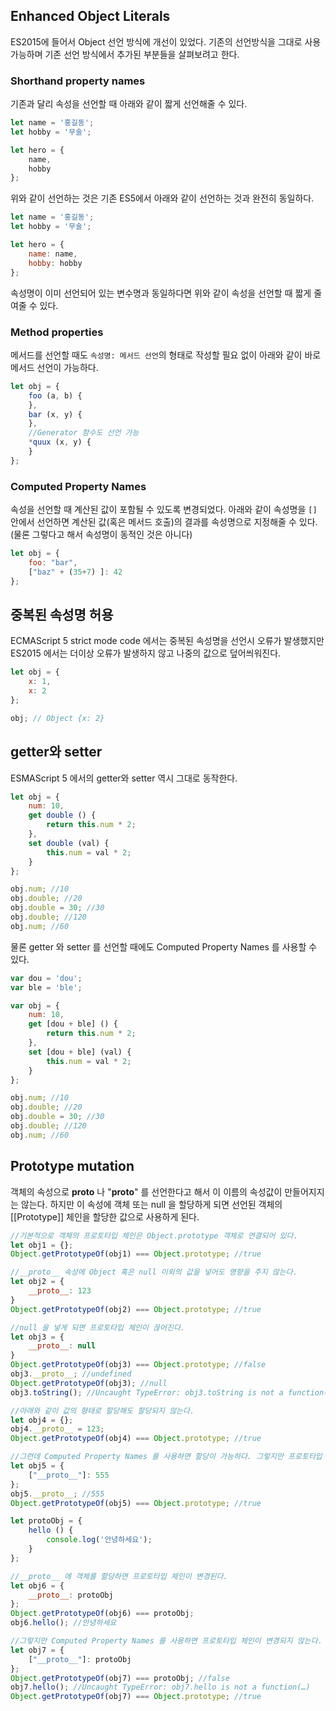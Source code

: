 ## Enhanced Object Literals

ES2015에 들어서 Object 선언 방식에 개선이 있었다. 기존의 선언방식을 그대로 사용 가능하며 기존 선언 방식에서 추가된 부분들을 살펴보려고 한다.

### Shorthand property names
기존과 달리 속성을 선언할 때 아래와 같이 짧게 선언해줄 수 있다.

```javascript
let name = '홍길동';
let hobby = '무술';

let hero = {
	name,
	hobby
};
```

위와 같이 선언하는 것은 기존 ES5에서 아래와 같이 선언하는 것과 완전히 동일하다.

```javascript
let name = '홍길동';
let hobby = '무술';

let hero = {
	name: name,
	hobby: hobby
};
```
속성명이 이미 선언되어 있는 변수명과 동일하다면 위와 같이 속성을 선언할 때 짧게 줄여줄 수 있다.


### Method properties
메서드를 선언할 때도 `속성명: 메서드 선언`의 형태로 작성할 필요 없이 아래와 같이 바로 메서드 선언이 가능하다.

```javascript
let obj = {
	foo (a, b) {
	},
	bar (x, y) {
	},
	//Generator 함수도 선언 가능
	*quux (x, y) {
	}
};
```

### Computed Property Names
속성을 선언할 때 계산된 값이 포함될 수 있도록 변경되었다. 아래와 같이 속성명을 `[]` 안에서 선언하면 계산된 값(혹은 메서드 호출)의 결과를 속성명으로 지정해줄 수 있다. (물론 그렇다고 해서 속성명이 동적인 것은 아니다)

```javascript
let obj = {
	foo: "bar",
	["baz" + (35+7) ]: 42
};
```

## 중복된 속성명 허용
ECMAScript 5 strict mode code 에서는 중복된 속성명을 선언시 오류가 발생했지만 ES2015 에서는 더이상 오류가 발생하지 않고 나중의 값으로 덮어씌워진다.

```javascript
let obj = {
	x: 1,
	x: 2
};

obj; // Object {x: 2}
```


## getter와 setter
ESMAScript 5 에서의 getter와 setter 역시 그대로 동작한다.

```javascript
let obj = {
	num: 10,
	get double () {
		return this.num * 2;
	},
	set double (val) {
		this.num = val * 2;
	}
};

obj.num; //10
obj.double; //20
obj.double = 30; //30
obj.double; //120
obj.num; //60
```

물론 getter 와 setter 를 선언할 때에도 Computed Property Names 를 사용할 수 있다.

```javascript
var dou = 'dou';
var ble = 'ble';

var obj = {
	num: 10,
	get [dou + ble] () {
		return this.num * 2;
	},
	set [dou + ble] (val) {
		this.num = val * 2;
	}
};

obj.num; //10
obj.double; //20
obj.double = 30; //30
obj.double; //120
obj.num; //60
```


## Prototype mutation
객체의 속성으로 __proto__ 나 "__proto__" 를 선언한다고 해서 이 이름의 속성값이 만들어지지는 않는다. 하지만 이 속성에 객체 또는 null 을 할당하게 되면 선언된 객체의 [[Prototype]] 체인을 할당한 값으로 사용하게 된다.

```javascript
//기본적으로 객체의 프로토타입 체인은 Object.prototype 객체로 연결되어 있다.
let obj1 = {};
Object.getPrototypeOf(obj1) === Object.prototype; //true

//__proto__ 속성에 Object 혹은 null 이외의 값을 넣어도 영향을 주지 않는다.
let obj2 = {
	__proto__: 123
}
Object.getPrototypeOf(obj2) === Object.prototype; //true

//null 을 넣게 되면 프로토타입 체인이 끊어진다.
let obj3 = {
	__proto__: null
}
Object.getPrototypeOf(obj3) === Object.prototype; //false
obj3.__proto__; //undefined
Object.getPrototypeOf(obj3); //null
obj3.toString(); //Uncaught TypeError: obj3.toString is not a function(…)

//아래와 같이 값의 형태로 할당해도 할당되지 않는다.
let obj4 = {};
obj4.__proto__ = 123;
Object.getPrototypeOf(obj4) === Object.prototype; //true

//그런데 Computed Property Names 를 사용하면 할당이 가능하다. 그렇지만 프로토타입 체인이 바뀌는 것은 아니다.
let obj5 = {
	["__proto__"]: 555
};
obj5.__proto__; //555
Object.getPrototypeOf(obj5) === Object.prototype; //true

let protoObj = {
	hello () {
		console.log('안녕하세요');
	}
};

//__proto__ 에 객체를 할당하면 프로토타입 체인이 변경된다.
let obj6 = {
	__proto__: protoObj
};
Object.getPrototypeOf(obj6) === protoObj;
obj6.hello(); //안녕하세요

//그렇지만 Computed Property Names 를 사용하면 프로토타입 체인이 변경되지 않는다.
let obj7 = {
	["__proto__"]: protoObj
};
Object.getPrototypeOf(obj7) === protoObj; //false
obj7.hello(); //Uncaught TypeError: obj7.hello is not a function(…)
Object.getPrototypeOf(obj7) === Object.prototype; //true

```
